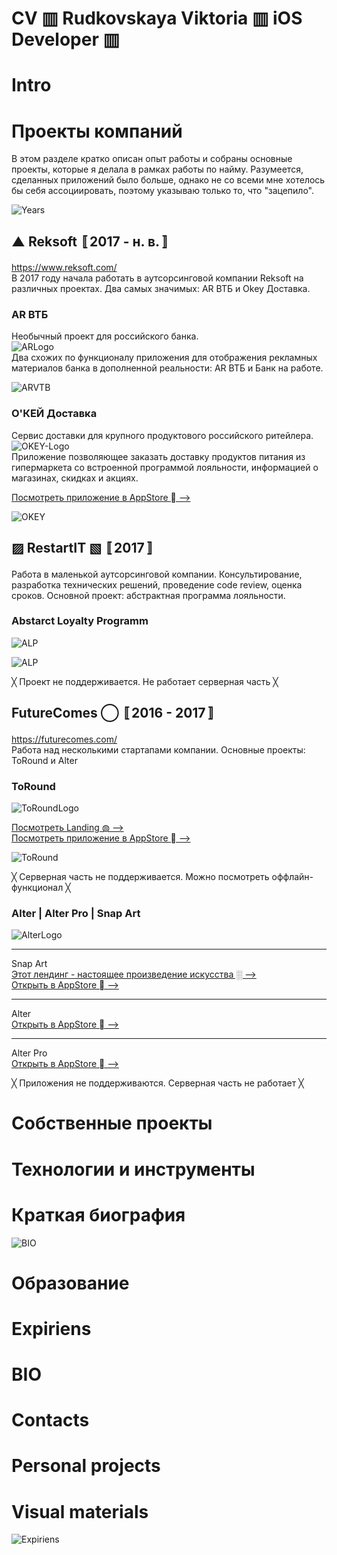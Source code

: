 # CV ▥ Rudkovskaya Viktoria ▥ iOS Developer ▥

# Intro

# Проекты компаний
В этом разделе  кратко описан опыт работы и собраны основные проекты, которые я делала в рамках работы по найму. Разумеется, сделанных приложений было больше, однако не со всеми мне хотелось бы себя ассоциировать, поэтому указываю только то, что "зацепило". 

![Years](https://github.com/VikRudkovskaya/CV/raw/master/Screens/exp-years.png)

## ▲ Reksoft 〚2017 - н. в.〛
https://www.reksoft.com/  
В 2017 году начала работать в аутсорсинговой компании Reksoft на различных проектах. Два самых значимых: AR ВТБ  и Okey Доставка.

### AR ВТБ
Необычный проект для российского банка.  
![ARLogo](https://github.com/VikRudkovskaya/CV/raw/master/Screens/Logo-ARVTB-v3.png)  
Два схожих по функционалу приложения для отображения рекламных материалов банка в дополненной реальности: AR ВТБ и Банк на работе.

![ARVTB](https://github.com/VikRudkovskaya/CV/raw/master/Screens/Exp-ARVTB-v4.png)  

### О'КЕЙ Доставка
Сервис доставки для крупного продуктового российского ритейлера.  
![OKEY-Logo](https://github.com/VikRudkovskaya/CV/raw/master/Screens/Logo-Okey-v3.png)  
Приложение позволяющее заказать доставку продуктов питания из гипермаркета со встроенной программой лояльности, информацией о магазинах, скидках и акциях.  

[Посмотреть приложение в AppStore  ⟶ ](https://apps.apple.com/ru/app/%D0%BE%D0%BA%D0%B5%D0%B9/id1087812169)  


![OKEY](https://github.com/VikRudkovskaya/CV/raw/master/Screens/Exp-Okey-v3.png)

## ▨ RestartIT ▧ 〚2017〛
Работа в маленькой аутсорсинговой компании. Консультирование, разработка технических решений, проведение code review, оценка сроков. Основной проект: абстрактная программа лояльности.  

### Abstarct Loyalty Programm
![ALP](https://github.com/VikRudkovskaya/CV/raw/master/Screens/Logo-ALP-v2.png)  

![ALP](https://github.com/VikRudkovskaya/CV/raw/master/Screens/Exp-AbstractLoyaltyProgramm-v4.png)  

╳ Проект не поддерживается. Не работает серверная часть ╳  
## FutureComes ◯ 〚2016 - 2017〛
https://futurecomes.com/  
Работа над несколькими стартапами компании. Основные проекты: ToRound и Alter  

### ToRound
![ToRoundLogo](https://github.com/VikRudkovskaya/CV/raw/master/Screens/Logo-ToRound-v4.png)  

[Посмотреть Landing ◍ ⟶ ](https://to-round.com)  
[Посмотреть приложение в AppStore  ⟶ ](https://apps.apple.com/ru/app/to-round-%D0%B2%D0%B8%D0%B7%D1%83%D0%B0%D0%BB%D1%8C%D0%BD%D1%8B%D0%B9-%D1%82%D1%83-%D0%B4%D1%83-%D0%BB%D0%B8%D1%81%D1%82/id1044638681)

![ToRound](https://github.com/VikRudkovskaya/CV/raw/master/Screens/Exp-ToRound-v0.png)  

╳ Серверная часть не поддерживается. Можно посмотреть оффлайн-функционал ╳  

### Alter | Alter Pro | Snap Art
![AlterLogo](https://github.com/VikRudkovskaya/CV/raw/master/Screens/Logo-Alter-v5.png)  
___
Snap Art  
[Этот лендинг - настоящее произведение искусства ░ ⟶](https://apps.apple.com/app/id1189930338)  
[Открыть в AppStore  ⟶](https://snapart.me/)  
___  
Alter  
[Открыть в AppStore  ⟶](https://apps.apple.com/us/app/alter-art-effects-and-photo-filters/id1130872295)  
___
Alter Pro  
[Открыть в AppStore  ⟶](https://apps.apple.com/us/app/alter-pro-high-resolution-artworks/id1160222526)  

╳ Приложения не поддерживаются. Серверная часть не работает ╳   

# Собственные проекты

# Технологии и инструменты

# Краткая биография
![BIO](https://github.com/VikRudkovskaya/CV/raw/master/Screens/BIO-v6.png)

# Образование

# Expiriens

# BIO

# Contacts

# Personal projects

# Visual materials
![Expiriens](https://github.com/VikRudkovskaya/CV/raw/master/Screens/Exp-Maket-v2.png)


